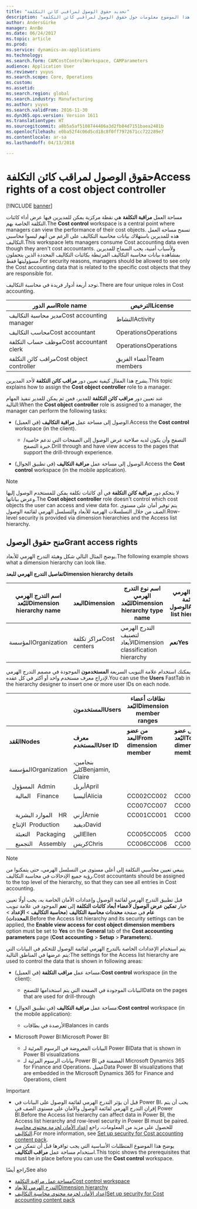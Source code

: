 ```yaml
---
title: "تحديد حقوق الوصول لمراقبي كائن التكلفة"
description: "يوفر هذا الموضوع معلومات حول حقوق الوصول لمراقبي كائن التكلفة."
author: AndersGirke
manager: AnnBe
ms.date: 06/24/2017
ms.topic: article
ms.prod: 
ms.service: dynamics-ax-applications
ms.technology: 
ms.search.form: CAMCostControlWorkspace, CAMParameters
audience: Application User
ms.reviewer: yuyus
ms.search.scope: Core, Operations
ms.custom: 
ms.assetid: 
ms.search.region: global
ms.search.industry: Manufacturing
ms.author: yuyus
ms.search.validFrom: 2016-11-30
ms.dyn365.ops.version: Version 1611
ms.translationtype: HT
ms.sourcegitcommit: a8b5a5af5108744406a3d2fb84d7151baea2481b
ms.openlocfilehash: e0ba52f4c06d5cd18c8f0ff7972671cc722289e7
ms.contentlocale: ar-sa
ms.lasthandoff: 04/13/2018

---
```


# <a name="access-rights-of-a-cost-object-controller"></a><span data-ttu-id="a08a5-103">حقوق الوصول لمراقب كائن التكلفة</span><span class="sxs-lookup"><span data-stu-id="a08a5-103">Access rights of a cost object controller</span></span>

[!INCLUDE [banner](../includes/banner.md)]

<span data-ttu-id="a08a5-104">مساحة العمل **مراقبة التكلفة** هي نقطة مركزية يمكن للمديرين فيها عرض أداء كائنات التكلفة الخاصة بهم.</span><span class="sxs-lookup"><span data-stu-id="a08a5-104">The **Cost control** workspace is a central point where managers can view the performance of their cost objects.</span></span> <span data-ttu-id="a08a5-105">تسمح مساحة العمل هذه للمديرين باستهلاك بيانات محاسبة التكاليف على الرغم من أنهم ليسوا محاسبي التكاليف.</span><span class="sxs-lookup"><span data-stu-id="a08a5-105">This workspace lets managers consume Cost accounting data even though they aren't cost accountants.</span></span> <span data-ttu-id="a08a5-106">ولأسباب أمنية، يجب السماح للمديرين بمشاهدة بيانات محاسبة التكاليف المرتبطة بكائنات التكاليف المحددة الذين يتحملون مسؤوليتها فقط.</span><span class="sxs-lookup"><span data-stu-id="a08a5-106">For security reasons, managers should be allowed to see only the Cost accounting data that is related to the specific cost objects that they are responsible for.</span></span>

<span data-ttu-id="a08a5-107">توجد أربعة أدوار فريدة في محاسبة التكاليف.</span><span class="sxs-lookup"><span data-stu-id="a08a5-107">There are four unique roles in Cost accounting.</span></span>

| <span data-ttu-id="a08a5-108">اسم الدور</span><span class="sxs-lookup"><span data-stu-id="a08a5-108">Role name</span></span>               | <span data-ttu-id="a08a5-109">الترخيص</span><span class="sxs-lookup"><span data-stu-id="a08a5-109">License</span></span>      |
|-------------------------|--------------|
| <span data-ttu-id="a08a5-110">مدير محاسبة التكاليف</span><span class="sxs-lookup"><span data-stu-id="a08a5-110">Cost accounting manager</span></span> | <span data-ttu-id="a08a5-111">النشاط</span><span class="sxs-lookup"><span data-stu-id="a08a5-111">Activity</span></span>     |
| <span data-ttu-id="a08a5-112">محاسب التكاليف</span><span class="sxs-lookup"><span data-stu-id="a08a5-112">Cost accountant</span></span>         | <span data-ttu-id="a08a5-113">Operations</span><span class="sxs-lookup"><span data-stu-id="a08a5-113">Operations</span></span>   |
| <span data-ttu-id="a08a5-114">موظف حساب التكلفة</span><span class="sxs-lookup"><span data-stu-id="a08a5-114">Cost accountant clerk</span></span>   | <span data-ttu-id="a08a5-115">Operations</span><span class="sxs-lookup"><span data-stu-id="a08a5-115">Operations</span></span>   |
| <span data-ttu-id="a08a5-116">مراقب كائن التكلفة</span><span class="sxs-lookup"><span data-stu-id="a08a5-116">Cost object controller</span></span>  | <span data-ttu-id="a08a5-117">أعضاء الفريق</span><span class="sxs-lookup"><span data-stu-id="a08a5-117">Team members</span></span> |

<span data-ttu-id="a08a5-118">يشرح هذا المقال كيفية تعيين دور **مراقب كائن التكلفة** لأحد المديرين.</span><span class="sxs-lookup"><span data-stu-id="a08a5-118">This topic explains how to assign the **Cost object controller** role to a manager.</span></span>

<span data-ttu-id="a08a5-119">عند تعيين دور **مراقب كائن التكلفة** للمدير، فمن ثم يمكن للمدير تنفيذ المهام التالية:</span><span class="sxs-lookup"><span data-stu-id="a08a5-119">When the **Cost object controller** role is assigned to a manager, the manager can perform the following tasks:</span></span>

- <span data-ttu-id="a08a5-120">الوصول إلى مساحة عمل **مراقبة التكاليف** (في العميل).</span><span class="sxs-lookup"><span data-stu-id="a08a5-120">Access the **Cost control** workspace (in the client).</span></span>

    - <span data-ttu-id="a08a5-121">التصفح وأن يكون لديه صلاحية عرض الوصول إلى الصفحات التي تدعم خاصية/خبرة التصفح.</span><span class="sxs-lookup"><span data-stu-id="a08a5-121">Drill through and have view access to the pages that support the drill-through experience.</span></span>

- <span data-ttu-id="a08a5-122">الوصول إلى مساحة عمل **مراقبة التكاليف** (في تطبيق الجوال).</span><span class="sxs-lookup"><span data-stu-id="a08a5-122">Access the **Cost control** workspace (in the mobile application).</span></span>

> [!NOTE]
> <span data-ttu-id="a08a5-123">لا يتحكم دور **مراقبة كائن التكلفة** في أي كائنات تكلفة يمكن للمستخدم الوصول إليها وعرض بياناتها.</span><span class="sxs-lookup"><span data-stu-id="a08a5-123">The **Cost object controller** role doesn't control which cost objects the user can access and view data for.</span></span> <span data-ttu-id="a08a5-124">يتم توفير أمان على مستوى الصف من خلال التسلسلات الهرمية للأبعاد والتسلسل الهرمي لقائمة الوصول.</span><span class="sxs-lookup"><span data-stu-id="a08a5-124">Row-level security is provided via dimension hierarchies and the Access list hierarchy.</span></span>

## <a name="grant-access-rights"></a><span data-ttu-id="a08a5-125">منح حقوق الوصول</span><span class="sxs-lookup"><span data-stu-id="a08a5-125">Grant access rights</span></span>
<span data-ttu-id="a08a5-126">يوضح المثال التالي شكل وهيئة التدرج الهرمي للأبعاد.</span><span class="sxs-lookup"><span data-stu-id="a08a5-126">The following example shows what a dimension hierarchy can look like.</span></span>

<span data-ttu-id="a08a5-127">**تفاصيل التدرج الهرمي للبعد**</span><span class="sxs-lookup"><span data-stu-id="a08a5-127">**Dimension hierarchy details**</span></span>

| <span data-ttu-id="a08a5-128">اسم التدرج الهرمي للبُعد</span><span class="sxs-lookup"><span data-stu-id="a08a5-128">Dimension hierarchy name</span></span> | <span data-ttu-id="a08a5-129">البعد</span><span class="sxs-lookup"><span data-stu-id="a08a5-129">Dimension</span></span>    | <span data-ttu-id="a08a5-130">اسم نوع التدرج الهرمي للبُعد</span><span class="sxs-lookup"><span data-stu-id="a08a5-130">Dimension hierarchy type name</span></span>      | <span data-ttu-id="a08a5-131">التدرج الهرمي لقائمة الوصول</span><span class="sxs-lookup"><span data-stu-id="a08a5-131">Access list hierarchy</span></span> |
|--------------------------|--------------|------------------------------------|-----------------------|
| <span data-ttu-id="a08a5-132">المؤسسة</span><span class="sxs-lookup"><span data-stu-id="a08a5-132">Organization</span></span>             | <span data-ttu-id="a08a5-133">مراكز تكلفة</span><span class="sxs-lookup"><span data-stu-id="a08a5-133">Cost centers</span></span> | <span data-ttu-id="a08a5-134">التدرج الهرمي لتصنيف الأبعاد</span><span class="sxs-lookup"><span data-stu-id="a08a5-134">Dimension classification hierarchy</span></span> | <span data-ttu-id="a08a5-135">**نعم**</span><span class="sxs-lookup"><span data-stu-id="a08a5-135">**Yes**</span></span>               |

<span data-ttu-id="a08a5-136">يمكنك استخدام علامة التبويب السريعة **المستخدمون** الموجودة في مصمم التدرج الهرمي لإدراج معرف مستخدم واحد أو أكثر في كل عقده.</span><span class="sxs-lookup"><span data-stu-id="a08a5-136">You can use the **Users** FastTab in the hierarchy designer to insert one or more user IDs on each node.</span></span>

|                                   | <span data-ttu-id="a08a5-137">المستخدمون</span><span class="sxs-lookup"><span data-stu-id="a08a5-137">Users</span></span>            | <span data-ttu-id="a08a5-138">نطاقات أعضاء البُعد</span><span class="sxs-lookup"><span data-stu-id="a08a5-138">Dimension member ranges</span></span>   |                         |
|-----------------------------------|------------------|---------------------------|-------------------------|
| <span data-ttu-id="a08a5-139">**العُقد**</span><span class="sxs-lookup"><span data-stu-id="a08a5-139">**Nodes**</span></span>                         | <span data-ttu-id="a08a5-140">**معرف المستخدم**</span><span class="sxs-lookup"><span data-stu-id="a08a5-140">**User ID**</span></span>      | <span data-ttu-id="a08a5-141">**من عضو البعد**</span><span class="sxs-lookup"><span data-stu-id="a08a5-141">**From dimension member**</span></span> | <span data-ttu-id="a08a5-142">**إلى عضو البُعد**</span><span class="sxs-lookup"><span data-stu-id="a08a5-142">**To dimension member**</span></span> |
| <span data-ttu-id="a08a5-143">المؤسسة</span><span class="sxs-lookup"><span data-stu-id="a08a5-143">Organization</span></span>                      | <span data-ttu-id="a08a5-144">بنجامين، كلير</span><span class="sxs-lookup"><span data-stu-id="a08a5-144">Benjamin, Claire</span></span> |                           |                         |
| <span data-ttu-id="a08a5-145">&nbsp;&nbsp;المسؤول</span><span class="sxs-lookup"><span data-stu-id="a08a5-145">&nbsp;&nbsp;Admin</span></span>                 | <span data-ttu-id="a08a5-146">أبريل</span><span class="sxs-lookup"><span data-stu-id="a08a5-146">April</span></span>            |                           |                         |
| <span data-ttu-id="a08a5-147">&nbsp;&nbsp;&nbsp;&nbsp;المالية</span><span class="sxs-lookup"><span data-stu-id="a08a5-147">&nbsp;&nbsp;&nbsp;&nbsp;Finance</span></span>   | <span data-ttu-id="a08a5-148">أليسيا</span><span class="sxs-lookup"><span data-stu-id="a08a5-148">Alicia</span></span>           | <span data-ttu-id="a08a5-149">CC002</span><span class="sxs-lookup"><span data-stu-id="a08a5-149">CC002</span></span>                     | <span data-ttu-id="a08a5-150">CC003</span><span class="sxs-lookup"><span data-stu-id="a08a5-150">CC003</span></span>                   |
|                                   |                  | <span data-ttu-id="a08a5-151">CC007</span><span class="sxs-lookup"><span data-stu-id="a08a5-151">CC007</span></span>                     | <span data-ttu-id="a08a5-152">CC007</span><span class="sxs-lookup"><span data-stu-id="a08a5-152">CC007</span></span>                   |
| <span data-ttu-id="a08a5-153">&nbsp;&nbsp;&nbsp;&nbsp;الموارد البشرية</span><span class="sxs-lookup"><span data-stu-id="a08a5-153">&nbsp;&nbsp;&nbsp;&nbsp;HR</span></span>        | <span data-ttu-id="a08a5-154">أرني</span><span class="sxs-lookup"><span data-stu-id="a08a5-154">Arnie</span></span>            | <span data-ttu-id="a08a5-155">CC001</span><span class="sxs-lookup"><span data-stu-id="a08a5-155">CC001</span></span>                     | <span data-ttu-id="a08a5-156">CC001</span><span class="sxs-lookup"><span data-stu-id="a08a5-156">CC001</span></span>                   |
| <span data-ttu-id="a08a5-157">&nbsp;&nbsp;الإنتاج</span><span class="sxs-lookup"><span data-stu-id="a08a5-157">&nbsp;&nbsp;Production</span></span>            | <span data-ttu-id="a08a5-158">ديفيد</span><span class="sxs-lookup"><span data-stu-id="a08a5-158">David</span></span>            |                           |                         |
| <span data-ttu-id="a08a5-159">&nbsp;&nbsp;&nbsp;&nbsp;التعبئة</span><span class="sxs-lookup"><span data-stu-id="a08a5-159">&nbsp;&nbsp;&nbsp;&nbsp;Packaging</span></span> | <span data-ttu-id="a08a5-160">الين</span><span class="sxs-lookup"><span data-stu-id="a08a5-160">Ellen</span></span>            | <span data-ttu-id="a08a5-161">CC005</span><span class="sxs-lookup"><span data-stu-id="a08a5-161">CC005</span></span>                     | <span data-ttu-id="a08a5-162">CC005</span><span class="sxs-lookup"><span data-stu-id="a08a5-162">CC005</span></span>                   |
| <span data-ttu-id="a08a5-163">&nbsp;&nbsp;&nbsp;&nbsp;التجميع</span><span class="sxs-lookup"><span data-stu-id="a08a5-163">&nbsp;&nbsp;&nbsp;&nbsp;Assembly</span></span>  | <span data-ttu-id="a08a5-164">كريس</span><span class="sxs-lookup"><span data-stu-id="a08a5-164">Chris</span></span>            | <span data-ttu-id="a08a5-165">CC006</span><span class="sxs-lookup"><span data-stu-id="a08a5-165">CC006</span></span>                     | <span data-ttu-id="a08a5-166">CC006</span><span class="sxs-lookup"><span data-stu-id="a08a5-166">CC006</span></span>                   |

> [!NOTE]
> <span data-ttu-id="a08a5-167">ينبغي تعيين محاسبي التكلفة إلى أعلى مستوى من التسلسل الهرمي، حتى يتمكنوا من رؤية جميع الإدخالات في محاسبة التكاليف.</span><span class="sxs-lookup"><span data-stu-id="a08a5-167">Cost accountants should be assigned to the top level of the hierarchy, so that they can see all entries in Cost accounting.</span></span>

<span data-ttu-id="a08a5-168">قبل تطبيق التدرج الهرمي لقائمة الوصول وإعدادات الأمان الخاصة به، يجب أولًا تعيين خيار **تمكين عرض الوصول لأعضاء أبعاد كائنات التكلفة** إلى **نعم** الموجود في علامة تبويب **عام** في صفحة **محددات محاسبة التكاليف** (**محاسبة التكاليف** > **الإعداد** > **المحددات**).</span><span class="sxs-lookup"><span data-stu-id="a08a5-168">Before the Access list hierarchy and its security settings can be applied, the **Enable view access for cost object dimension members** option must be set to **Yes** on the **General** tab of the **Cost accounting parameters** page (**Cost accounting** > **Setup** > **Parameters**).</span></span>

<span data-ttu-id="a08a5-169">يتم استخدام الإعدادات الخاصة بالتدرج الهرمي لقائمة الوصول للتحكم في البيانات التي يتم عرضها في المناطق التالية:</span><span class="sxs-lookup"><span data-stu-id="a08a5-169">The settings for the Access list hierarchy are used to control the data that is shown in following areas:</span></span>

- <span data-ttu-id="a08a5-170">مساحة عمل **مراقب التكلفة** (في العميل):</span><span class="sxs-lookup"><span data-stu-id="a08a5-170">**Cost control** workspace (in the client):</span></span>

    - <span data-ttu-id="a08a5-171">البيانات الموجودة في الصفحة التي يتم استخدامها للتصفح</span><span class="sxs-lookup"><span data-stu-id="a08a5-171">Data on the pages that are used for drill-through</span></span>

- <span data-ttu-id="a08a5-172">مساحة عمل **مراقبة التكاليف** (في تطبيق الجوال):</span><span class="sxs-lookup"><span data-stu-id="a08a5-172">**Cost control** workspace (in the mobile application):</span></span>

    - <span data-ttu-id="a08a5-173">الأرصدة في بطاقات</span><span class="sxs-lookup"><span data-stu-id="a08a5-173">Balances in cards</span></span>

- <span data-ttu-id="a08a5-174">Microsoft Power BI:</span><span class="sxs-lookup"><span data-stu-id="a08a5-174">Microsoft Power BI:</span></span>

    - <span data-ttu-id="a08a5-175">البيانات المعروضة في الرسوم المرئية لـ Power BI</span><span class="sxs-lookup"><span data-stu-id="a08a5-175">Data that is shown in Power BI visualizations</span></span>
    - <span data-ttu-id="a08a5-176">بيانات الرسوم المرئية لـ Power BI المضمنة في Microsoft Dynamics 365 for Finance and Operations، عميل</span><span class="sxs-lookup"><span data-stu-id="a08a5-176">Data Power BI visualizations that are embedded in the Microsoft Dynamics 365 for Finance and Operations, client</span></span>

> [!IMPORTANT]
> - <span data-ttu-id="a08a5-177">قبل أن يؤثر التدرج الهرمي لقائمة الوصول على البيانات في Power BI، يجب أن يتم إقران التدرج الهرمي لقائمة الوصول والأمان على مستوى الصف في Power BI.</span><span class="sxs-lookup"><span data-stu-id="a08a5-177">Before the Access list hierarchy can affect data in Power BI, the Access list hierarchy and row-level security in Power BI must be paired.</span></span> <span data-ttu-id="a08a5-178">للحصول على مزيد من المعلومات، راجع [إعداد الأمان لحزمة محتوى محاسبة التكاليف](../../dev-itpro/analytics/setup-security-cost-accounting-content-pack.md).</span><span class="sxs-lookup"><span data-stu-id="a08a5-178">For more information, see [Set up security for Cost accounting content pack](../../dev-itpro/analytics/setup-security-cost-accounting-content-pack.md).</span></span>
> - <span data-ttu-id="a08a5-179">يوضح هذا الموضوع المتطلبات الأساسية التي يجب توافرها قبل أن تتمكن من استخدام مساحة عمل **مراقب التكاليف**.</span><span class="sxs-lookup"><span data-stu-id="a08a5-179">This topic shows the prerequisites that must be in place before you can use the **Cost control** workspace.</span></span>

<span data-ttu-id="a08a5-180">راجع أيضًا</span><span class="sxs-lookup"><span data-stu-id="a08a5-180">See also</span></span>

- [<span data-ttu-id="a08a5-181">مساحة عمل مراقبة التكلفة</span><span class="sxs-lookup"><span data-stu-id="a08a5-181">Cost control workspace</span></span>](cost-control-workspace.md)
- [<span data-ttu-id="a08a5-182">التدرج الهرمي للأبعاد</span><span class="sxs-lookup"><span data-stu-id="a08a5-182">Dimension hierarchy</span></span>](dimension-hierarchy.md)
- [<span data-ttu-id="a08a5-183">إعداد الأمان لحزمة محتوى محاسبة التكاليف</span><span class="sxs-lookup"><span data-stu-id="a08a5-183">Set up security for Cost accounting content pack</span></span>](../../dev-itpro/analytics/setup-security-cost-accounting-content-pack.md)

